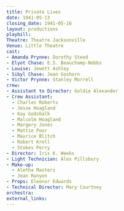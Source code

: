 ```yaml
---
title: Private Lives
date: 1941-05-13
closing_date: 1941-05-16
layout: productions
playbill:
Theatre: Theatre Jacksonville
Venue: Little Theatre
cast:
- Amanda Prynne: Dorothy Steed
- Elyot Chase: E.S. Beauchamp-Nobbs
- Louise: Jewett Ashley
- Sibyl Chase: Jean Goshorn
- Victor Prynne: Stanley Morrell
crew:
- Assistant to Director: Goldie Alexander
- Crew Assistant:
  - Charles Roberts
  - Jesse Hoagland
  - Kay Godshalk
  - Malcolm Hoagland
  - Margery Jones
  - Mattie Poor
  - Maurice Blitch
  - Robert Krell
  - Stokes Perry
- Director: Iris K. Weeks
- Light Technician: Alex Pillsbury
- Make-up:
  - Aletha Masters
  - Jean Runyon
- Props: Eleonor Edwards
- Technical Director: Mary Courtney
orchestra:
external_links:
---
```


